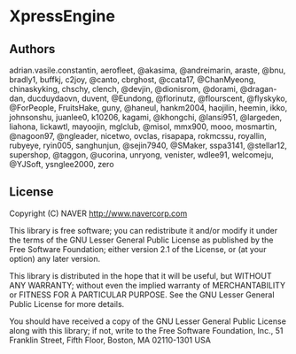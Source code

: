 # XpressEngine

## Authors
adrian.vasile.constantin, aerofleet, @akasima, @andreimarin, araste, @bnu, bradly1, buffkj, c2joy, @canto, cbrghost, @ccata17, @ChanMyeong, chinaskyking, chschy, clench, @devjin, @dionisrom, @dorami, @dragan-dan, ducduydaovn, duvent, @Eundong, @florinutz, @flourscent, @flyskyko, @ForPeople, FruitsHake, guny, @haneul, hankm2004, haojilin, heemin, ikko, johnsonshu, juanlee0, k10206, kagami, @khongchi, @lansi951, @largeden, liahona, lickawtl, mayoojin, mglclub, @misol, mmx900, mooo, mosmartin, @nagoon97, @ngleader, nicetwo, ovclas, risapapa, rokmcssu, royallin, rubyeye, ryin005, sanghunjun, @sejin7940, @SMaker, sspa3141, @stellar12, supershop, @taggon, @ucorina, unryong, venister, wdlee91, welcomeju, @YJSoft, ysnglee2000, zero

## License
Copyright (C) NAVER <http://www.navercorp.com>

This library is free software; you can redistribute it and/or
modify it under the terms of the GNU Lesser General Public
License as published by the Free Software Foundation; either
version 2.1 of the License, or (at your option) any later version.

This library is distributed in the hope that it will be useful,
but WITHOUT ANY WARRANTY; without even the implied warranty of
MERCHANTABILITY or FITNESS FOR A PARTICULAR PURPOSE.  See the GNU
Lesser General Public License for more details.

You should have received a copy of the GNU Lesser General Public
License along with this library; if not, write to the Free Software
Foundation, Inc., 51 Franklin Street, Fifth Floor, Boston, MA  02110-1301  USA
